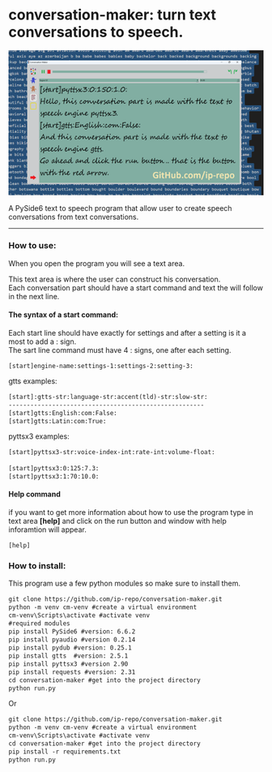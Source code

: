 # conversation-maker: turn text conversations to speech.

<img src="conversation-maker.png"></img>

A PySide6 text to speech program that allow user to create speech conversations from text conversations.
<hr>

### How to use:

When you open the program you will see a text area.

This text area is where the user can construct his conversation.<br>
Each conversation part should have a start command and text the will follow in the next line.

#### The syntax of a start command:<br>
Each start line should have exactly for settings and after a setting is it a most to add a : sign.<br>
The sart line command must have 4 : signs, one after each setting.

```console
[start]engine-name:settings-1:settings-2:setting-3:

```
gtts examples:
```console
[start]:gtts-str:language-str:accent(tld)-str:slow-str:
------------------------------------------------------
[start]gtts:English:com:False:
[start]gtts:Latin:com:True:
```
pyttsx3 examples:
```console
[start]pyttsx3-str:voice-index-int:rate-int:volume-float:

[start]pyttsx3:0:125:7.3:
[start]pyttsx3:1:70:10.0:
```
#### Help command
if you want to get more information about how to use the program type in text area **[help]**
and click on the run button and window with help inforamtion will appear.

```console
[help]
```

### How to install:

This program use a few python modules so make sure to install them.
```console
git clone https://github.com/ip-repo/conversation-maker.git
python -m venv cm-venv #create a virtual environment 
cm-venv\Scripts\activate #activate venv
#required modules
pip install PySide6 #version: 6.6.2
pip install pyaudio #version 0.2.14
pip install pydub #version: 0.25.1
pip install gtts  #version: 2.5.1
pip install pyttsx3 #version 2.90
pip install requests #version: 2.31
cd conversation-maker #get into the project directory
python run.py

```
Or
```console
git clone https://github.com/ip-repo/conversation-maker.git
python -m venv cm-venv #create a virtual environment 
cm-venv\Scripts\activate #activate venv
cd conversation-maker #get into the project directory
pip install -r requirements.txt
python run.py

```
